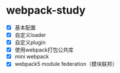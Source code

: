 # webpack-study
  - [x] 基本配置  
  - [x] 自定义loader  
  - [x] 自定义plugin  
  - [x] 使用webpack打包公共库   
  - [x] mini webpack  
  - [x] webpack5 module federation（模块联邦）  
